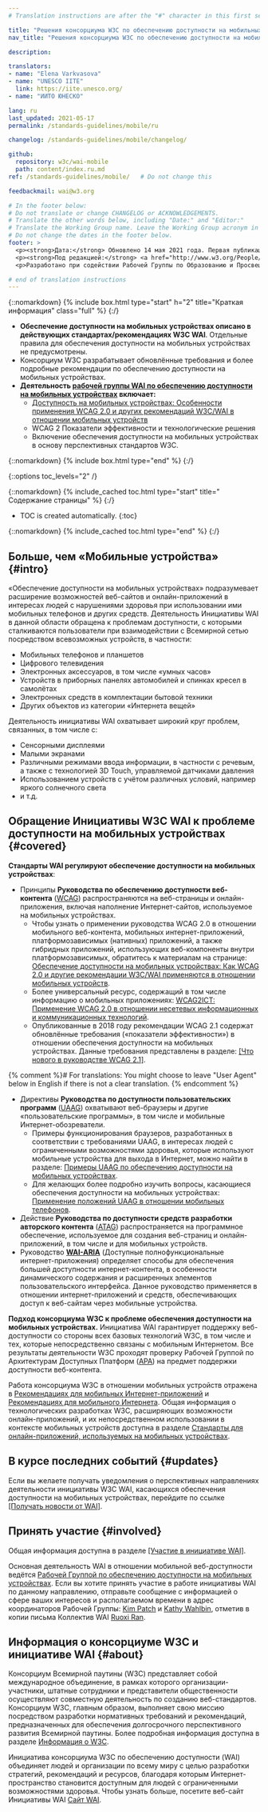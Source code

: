 ```yaml
---
# Translation instructions are after the "#" character in this first section. They are comments that do not show up in the web page. You do not need to translate the instructions after #.

title: "Решения консорциума W3C по обеспечению доступности на мобильных устройствах"
nav_title: "Решения консорциума W3C по обеспечению доступности на мобильных устройствах"

description:

translators:
- name: "Elena Varkvasova"
- name: "UNESCO IITE"
  link: https://iite.unesco.org/
- name: "ИИТО ЮНЕСКО"

lang: ru
last_updated: 2021-05-17
permalink: /standards-guidelines/mobile/ru

changelog: /standards-guidelines/mobile/changelog/

github:
  repository: w3c/wai-mobile
  path: content/index.ru.md
ref: /standards-guidelines/mobile/   # Do not change this

feedbackmail: wai@w3.org

# In the footer below:
# Do not translate or change CHANGELOG or ACKNOWLEDGEMENTS.
# Translate the other words below, including "Date:" and "Editor:"
# Translate the Working Group name. Leave the Working Group acronym in English.
# Do not change the dates in the footer below.
footer: >
  <p><strong>Дата:</strong> Обновлено 14 мая 2021 года. Первая публикация: январь 2008 года. CHANGELOG.</p>
  <p><strong>Под редакцией:</strong> <a href="http://www.w3.org/People/Shawn/">Shawn Lawton Henry</a>. При участии: <a href="http://www.w3.org/People/Brewer/">Judy Brewer</a>.</p>
  <p>Разработано при содействии Рабочей Группы по Образованию и Просвещению (<a href="http://www.w3.org/WAI/EO/">EOWG</a>).</p>

# end of translation instructions
---
```


{::nomarkdown}
{% include box.html type="start" h="2" title="Краткая информация" class="full" %}
{:/}

-   **Обеспечение доступности на мобильных устройствах описано в действующих стандартах/рекомендациях W3C WAI**. Отдельные правила для обеспечения доступности на мобильных устройствах не предусмотрены.
-   Консорциум W3C разрабатывает обновлённые требования и более подробные рекомендации по обеспечению доступности на мобильных устройствах.
-   **Деятельность [рабочей группы WAI по обеспечению доступности на мобильных устройствах](https://www.w3.org/WAI/GL/mobile-a11y-tf/) включает:**
    -   [Доступность на мобильных устройствах: Особенности применения WCAG 2.0 и других рекомендаций W3C/WAI в отношении мобильных устройств](http://www.w3.org/TR/mobile-accessibility-mapping/)
    -   WCAG 2 Показатели эффективности и технологические решения
    -   Включение обеспечения доступности на мобильных устройствах в основу перспективных стандартов W3C. 

{::nomarkdown}
{% include box.html type="end" %}
{:/}


{::options toc_levels="2" /}

{::nomarkdown}
{% include_cached toc.html type="start" title=" Содержание страницы" %}
{:/}

-   TOC is created automatically.
{:toc}

{::nomarkdown}
{% include_cached toc.html type="end" %}
{:/}

## Больше, чем «Мобильные устройства» {#intro}

«Обеспечение доступности на мобильных устройствах» подразумевает расширение возможностей веб-сайтов и онлайн-приложений в интересах людей с нарушениями здоровья при использовании ими мобильных телефонов и других средств. Деятельность Инициативы WAI в данной области обращена к проблемам доступности, с которыми сталкиваются пользователи при взаимодействии с Всемирной сетью посредством всевозможных устройств, в частности:

-   Мобильных телефонов и планшетов
-   Цифрового телевидения
-   Электронных аксессуаров, в том числе «умных часов»
-   Устройств в приборных панелях автомобилей и спинках кресел в самолётах
-   Электронных средств в комплектации бытовой техники
-   Других объектов из категории «Интернета вещей»

Деятельность инициативы WAI охватывает широкий круг проблем, связанных, в том числе с:

-   Сенсорными дисплеями
-   Малыми экранами
-   Различными режимами ввода информации, в частности с речевым, а также с технологией 3D Touch, управляемой датчиками давления
-   Использованием устройств с учётом различных условий, например яркого солнечного света 
-   и т.д.

## Обращение Инициативы W3C WAI к проблеме доступности на мобильных устройствах {#covered}

**Стандарты WAI регулируют обеспечение доступности на мобильных устройствах**:

-   Принципы **Руководства по обеспечению доступности веб-контента** ([WCAG](/standards-guidelines/wcag/)) распространяются на веб-страницы и онлайн-приложения, включая наполнение Интернет-сайтов, используемое на мобильных устройствах.
    -   Чтобы узнать о применении руководства WCAG 2.0 в отношении мобильного веб-контента, мобильных интернет-приложений, платформозависимых (нативных) приложений, а также гибридных приложений, использующих веб-компоненты внутри платформозависимых, обратитесь к материалам на странице: [Обеспечение доступности на мобильных устройствах: Как WCAG 2.0 и другие рекомендации W3C/WAI применяются в отношении мобильных устройств](http://www.w3.org/TR/mobile-accessibility-mapping/).
    -   Более универсальный ресурс, содержащий в том числе информацию о мобильных приложениях: [WCAG2ICT: Применение WCAG 2.0 в отношении несетевых информационных и коммуникационных технологий](/standards-guidelines/wcag/non-web-ict/).
    -   Опубликованные в 2018 году рекомендации WCAG 2.1 содержат обновлённые требования («показатели эффективности») в отношении обеспечения доступности на мобильных устройствах. Данные требования представлены в разделе: [[Что нового в руководстве WCAG 2.1]](/standards-guidelines/wcag/new-in-21/).

{% comment %}# For translations: You might choose to leave "User Agent" below in English if there is not a clear translation.
{% endcomment %}
-   Директивы **Руководства по доступности пользовательских программ** ([UAAG](/standards-guidelines/uaag/)) охватывают веб-браузеры и другие «пользовательские программы», в том числе и мобильные Интернет-обозреватели. 
    -   Примеры функционирования браузеров, разработанных в соответствии с требованиями UAAG, в интересах людей с ограниченными возможностями здоровья, которые используют мобильные устройства для выхода в Интернет, можно найти в разделе: [Примеры UAAG по обеспечению доступности на мобильных устройствах](http://www.w3.org/TR/IMPLEMENTING-UAAG20/mobile).
    -   Для желающих более подробно изучить вопросы, касающиеся обеспечения доступности на мобильных устройствах: [Применение положений UAAG в отношении мобильных телефонов](http://www.w3.org/WAI/UA/work/wiki/Applying_UAAG_to_Mobile_Phones).
-   Действие **Руководства по доступности средств разработки авторского контента** ([ATAG](/standards-guidelines/atag/)) распространяется на программное обеспечение, используемое для создания веб-страниц и онлайн-приложений, в том числе и для мобильных устройств.
-   Руководство **[WAI-ARIA](/standards-guidelines/aria/)** (Доступные полнофункциональные интернет-приложения) определяет способы для обеспечения большей доступности интернет-контента, в особенности динамического содержания и расширенных элементов пользовательского интерфейса. Данное руководство  применяется в отношении интернет-приложений и средств, обеспечивающих доступ к веб-сайтам через мобильные устройства.

**Подход консорциума W3C к проблеме обеспечения доступности на мобильных устройствах.** Инициатива WAI гарантирует поддержку веб-доступности со стороны всех базовых технологий W3C, в том числе и тех, которые непосредственно связаны с мобильным Интернетом. Все результаты деятельности W3C проходят проверку Рабочей Группой по Архитектурам Доступных Платформ ([APA](https://www.w3.org/WAI/APA/)) на предмет поддержки доступности веб-контента.

Работа консорциума W3C в отношении мобильных устройств отражена в [Рекомендациях для мобильных Интернет-приложений](http://www.w3.org/TR/mwabp/) и [Рекомендациях для мобильного Интернета](http://www.w3.org/TR/mobile-bp/). Общая информация о технологических разработках W3C, расширяющих возможности онлайн-приложений, и их непосредственном использовании в контексте мобильных устройств доступна в разделе [Стандарты для онлайн-приложений, используемых на мобильных устройствах](http://www.w3.org/Mobile/mobile-web-app-state/).

## В курсе последних событий {#updates}

Если вы желаете получать уведомления о перспективных направлениях деятельности инициативы W3C WAI, касающихся обеспечения доступности на мобильных устройствах, перейдите по ссылке [[Получать новости от WAI]](/news/subscribe/).

## Принять участие {#involved}

Общая информация доступна в разделе [[Участие в инициативе WAI]](/about/participating/).

Основная деятельность WAI в отношении мобильной веб-доступности ведётся [Рабочей Группой по обеспечению доступности на мобильных устройствах](https://www.w3.org/WAI/GL/mobile-a11y-tf/). Если вы хотите принять участие в работе инициативы WAI по данному направлению, отправьте сообщение с информацией о сфере ваших интересов и располагаемом времени в адрес координаторов Рабочей Группы: [Kim Patch](mailto:Kim@redstartsystems.com) и  [Kathy Wahlbin](mailto:kathy@interactiveaccessibility.com), отметив в копии письма Коллектив WAI [Ruoxi Ran](mailto:ran@w3.org).

## Информация о консорциуме W3C и инициативе WAI {#about}

Консорциум Всемирной паутины (W3C) представляет собой международное объединение, в рамках которого организации-участники, штатные сотрудники и представители общественности осуществляют совместную деятельность по созданию веб-стандартов. Консорциум W3C, главным образом, выполняет свою миссию посредством разработки нормативных требований и рекомендаций, предназначенных для обеспечения долгосрочного перспективного развития Всемирной паутины. Более подробная информация доступна в разделе [Информация о W3C](http://www.w3.org/Consortium/).

Инициатива консорциума W3C по обеспечению доступности (WAI) объединяет людей и организации по всему миру с целью разработки стратегий, рекомендаций и ресурсов, благодаря которым Интернет-пространство становится доступным для людей с ограниченными возможностями здоровья. Чтобы узнать больше, посетите веб-сайт Инициативы WAI [Сайт WAI](http://www.w3.org/WAI/).
